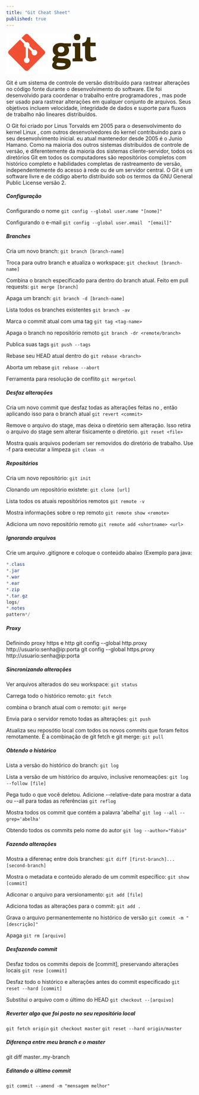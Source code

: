 ```yaml
---
title: "Git Cheat Sheet"
published: true
---
```


![alt text](https://raw.githubusercontent.com/fabiodamas/fabiodamas.github.io/master/_posts/git.png "Título do Artigo")

Git é um sistema de controle de versão distribuído para rastrear alterações no código fonte durante o desenvolvimento do software. Ele foi desenvolvido para coordenar o trabalho entre programadores , mas pode ser usado para rastrear alterações em qualquer conjunto de arquivos. Seus objetivos incluem velocidade, integridade de dados e suporte para fluxos de trabalho não lineares distribuídos. 

O Git foi criado por Linus Torvalds em 2005 para o desenvolvimento do kernel Linux , com outros desenvolvedores do kernel contribuindo para o seu desenvolvimento inicial. eu atual mantenedor desde 2005 é o Junio Hamano. Como na maioria dos outros sistemas distribuídos de controle de versão, e diferentemente da maioria dos sistemas cliente-servidor, todos os diretórios Git em todos os computadores são repositórios completos com histórico completo e habilidades completas de rastreamento de versão, independentemente do acesso à rede ou de um servidor central. O Git é um software livre e de código aberto distribuído sob os termos da GNU General Public License versão 2.

##### Configuração
Configurando o nome
`git config --global user.name "[nome]"`

Configurando o e-mail
`git config --global user.email  "[email]"`


##### Branches
Cria um novo branch:
`git branch [branch-name]`

Troca para outro branch e atualiza o workspace:
`git checkout [branch-name]`

Combina o branch especificado para dentro do branch atual. Feito em pull requests:
`git merge [branch]`

Apaga um branch:
`git branch -d [branch-name]`

Lista todos os branches existentes
`git branch -av`

Marca o commit atual com uma tag
`git tag <tag-name>`

Apaga o branch no repositório remoto
`git branch -dr <remote/branch>`

Publica suas tags
`git push --tags`

Rebase seu HEAD atual dentro do <branch>
`git rebase <branch>`

Aborta um rebase
`git rebase --abort`

Ferramenta para resolução de conflito
`git mergetool`

##### Desfaz alterações
Cria um novo commit que desfaz todas as alterações feitas no <commit>, então aplicando isso para o branch atual
`git revert <commit>`

Remove o arquivo do stage, mas deixa o diretório sem alteração. Isso retira o arquivo do stage sem alterar fisicamente o diretório.
`git reset <file>`

Mostra quais arquivos poderiam ser removidos do diretório de trabalho. Use -f para executar a limpeza
`git clean -n`


##### Repositórios
Cria um novo repositório:
`git init`

Clonando um repositório existete:
`git clone [url]`

Lista todos os atuais repositórios remotos
`git remote -v`

Mostra informações sobre o rep remoto
`git remote show <remote>`

Adiciona um novo repositório remoto
`git remote add <shortname> <url>`

##### Ignorando arquivos
Crie um arquivo .gitignore e coloque o conteúdo abaixo (Exemplo para java:
```java
*.class
*.jar
*.war
*.ear
*.zip
*.tar.gz
logs/
*.notes
pattern*/
```
##### Proxy
Definindo proxy https e http
git config --global http.proxy http://usuario:senha@ip:porta
git config --global https.proxy http://usuario:senha@ip:porta

##### Sincronizando alterações
Ver arquivos alterados do seu workspace:
`git status`

Carrega todo o histórico remoto:
`git fetch`

combina o branch atual com o remoto:
`git merge`

Envia para o servidor remoto todas as alterações:
`git push`

Atualiza seu reposótio local com todos os novos commits que foram feitos remotamente. É a combinação de git fetch e git merge:
`git pull`


##### Obtendo o histórico
Lista a versão do histórico do branch:
`git log`

Lista a versão de um histórico do arquivo, inclusive renomeações:
`git log --follow [file]`

Pega tudo o que você deletou. Adicione --relative-date para mostrar a data ou --all para todas as referências
`git reflog`

Mostra todos os commit que contém a palavra 'abelha'
`git log --all --grep='abelha'`

Obtendo todos os commits pelo nome do autor
`git log --author="Fabio"`


##### Fazendo alterações
Mostra a diferenaç entre dois branches:
`git diff [first-branch]...[second-branch]`

Mostra o metadata e conteúdo alerado de um commit específico:
`git show [commit]`

Adiconar o arquivo para versionamento:
`git add [file]`

Adiciona todas as alterações para o commit:
`git add .`

Grava o arquivo permanentemente no histórico de versão
`git commit -m "[descrição]"`

Apaga
`git rm [arquivo]`

##### Desfazendo commit
Desfaz todos os commits depois de [commit], preservando alterações locais
`git rese [commit]`

Desfaz todo o histórico e alterações antes do commit especificado
`git reset --hard [commit]`

Substitui o arquivo com o último do HEAD
`git checkout --[arquivo]`


##### Reverter algo que foi posto no seu repositório local
`git fetch origin`
`git checkout master`
`git reset --hard origin/master`

##### Diferença entre meu branch e o master
git diff master..my-branch

##### Editando o último commit
`git commit --amend -m "mensagem melhor"` 


